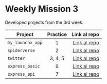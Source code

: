 # Weekly Mission 3

Developed projects from the 3rd week:

| Project          | Practice |                                                         Link al repo |
| ---------------- | :------: | -------------------------------------------------------------------: |
| `my_launchx_app` |    1     | [Link al repo](https://github.com/Eholguin05) |
| `spiderverse`    |    2     |    [Link al repo](https://github.com/Eholguin05/spiderverse)  |
| `twitter`        | 3, 4, 5  |        [Link al repo](https://twitter.com/Eholguin05) |
| `express_basic`  |    6     |  [Link al repo](https://github.com/Eholguin05/express_basic) |
| `express_api`    |    7     |    [Link al repo](https://github.com/Eholguin05/express._api) |

